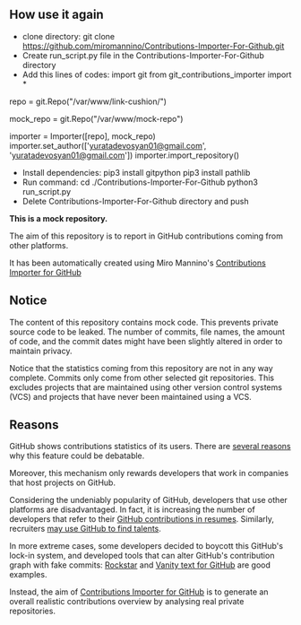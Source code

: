 ## How use it again
* clone directory: git clone https://github.com/miromannino/Contributions-Importer-For-Github.git
* Create run_script.py file in the Contributions-Importer-For-Github directory
* Add this lines of codes:
import git
from git_contributions_importer import *

repo = git.Repo("/var/www/link-cushion/")

mock_repo = git.Repo("/var/www/mock-repo")

importer = Importer([repo], mock_repo)
importer.set_author(['yuratadevosyan01@gmail.com', 'yuratadevosyan01@gmail.com'])
importer.import_repository()
* Install dependencies:
pip3 install gitpython
pip3 install pathlib
* Run command:
cd ./Contributions-Importer-For-Github
python3 run_script.py
* Delete Contributions-Importer-For-Github directory and push

**This is a mock repository.** 

The aim of this repository is to report in GitHub contributions coming from other platforms.

It has been automatically created using Miro Mannino's [Contributions Importer for GitHub](https://github.com/miromannino/contributions-importer-for-github)

## Notice

The content of this repository contains mock code. This prevents private source code to be leaked. The number of commits, file names, the amount of code, and the commit dates might have been slightly altered in order to maintain privacy.

Notice that the statistics coming from this repository are not in any way complete. Commits only come from other selected git repositories. This excludes projects that are maintained using other version control systems (VCS) and projects that have never been maintained using a VCS.

## Reasons

GitHub shows contributions statistics of its users. There are [several reasons](https://github.com/isaacs/github/issues/627) why this feature could be debatable.

Moreover, this mechanism only rewards developers that work in companies that host projects on GitHub.

Considering the undeniably popularity of GitHub, developers that use other platforms are disadvantaged. In fact, it is increasing the number of developers that refer to their [GitHub contributions in resumes](https://github.com/resume/resume.github.com). Similarly, recruiters [may use GitHub to find talents](https://www.socialtalent.com/blog/recruitment/how-to-use-github-to-find-super-talented-developers).

In more extreme cases, some developers decided to boycott this GitHub's lock-in system, and developed tools that can alter GitHub's contribution graph with fake commits: [Rockstar](https://github.com/avinassh/rockstar) and [Vanity text for GitHub](https://github.com/ihabunek/github-vanity) are good examples. 

Instead, the aim of [Contributions Importer for GitHub](https://github.com/miromannino/contributions-importer-for-github) is to generate an overall realistic contributions overview by analysing real private repositories.

